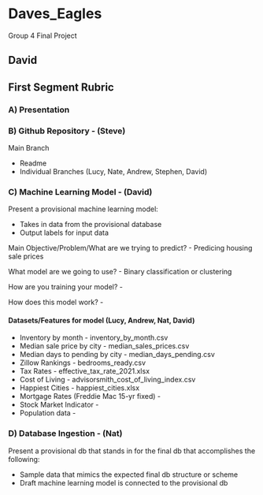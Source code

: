 # Daves_Eagles
Group 4 Final Project
## David

## First Segment Rubric

### A) Presentation

### B) Github Repository - (Steve)
Main Branch
  - Readme
  - Individual Branches (Lucy, Nate, Andrew, Stephen, David)

### C) Machine Learning Model - (David)
Present a provisional machine learning model:
  - Takes in data from the provisional database
  - Output labels for input data

Main Objective/Problem/What are we trying to predict? - Predicing housing sale prices

What model are we going to use? - Binary classification or clustering

How are you training your model? - 

How does this model work? - 

#### Datasets/Features for model (Lucy, Andrew, Nat, David)
- Inventory by month - inventory_by_month.csv
- Median sale price by city - median_sales_prices.csv
- Median days to pending by city - median_days_pending.csv
- Zillow Rankings - bedrooms_ready.csv
- Tax Rates - effective_tax_rate_2021.xlsx
- Cost of Living - advisorsmith_cost_of_living_index.csv
- Happiest Cities - happiest_cities.xlsx
- Mortgage Rates (Freddie Mac 15-yr fixed) -
- Stock Market Indicator - 
- Population data - 

### D) Database Ingestion - (Nat)
Present a provisional db that stands in for the final db that accomplishes the following:
  - Sample data that mimics the expected final db structure or scheme
  - Draft machine learning model is connected to the provisional db


